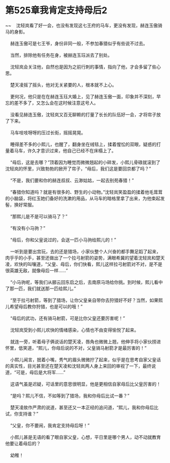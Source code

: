 # 第525章我肯定支持母后2
~~&nbsp;&nbsp;&nbsp;&nbsp;沈轻岚看了好一会，也没有发现这七王府的马车，更没有发现，赫连玉傲骑马的身影。<br><br>&nbsp;&nbsp;&nbsp;&nbsp;赫连玉傲可是七王爷，身份非同一般，不参加春猎似乎有些说不过去。<br><br>&nbsp;&nbsp;&nbsp;&nbsp;当然，排除他有任务在身，被赫连玉珏派去了别处。<br><br>&nbsp;&nbsp;&nbsp;&nbsp;沈轻岚会关注他，自然也是因为之前行刺的事情，指向了他，才会多留了些心思。<br><br>&nbsp;&nbsp;&nbsp;&nbsp;楚天凌摇了摇头，他对无关紧要的人，根本就不上心。<br><br>&nbsp;&nbsp;&nbsp;&nbsp;更何况，他只是在在赫连玉珏大婚上，见了赫连玉傲一面，印象并不深刻，早忘的差不多了，又怎么会在这时候注意这号人。<br><br>&nbsp;&nbsp;&nbsp;&nbsp;没看见赫连玉傲，沈轻岚又百无聊赖的打量了长长的队伍好一会，才将帘子放了下来。<br><br>&nbsp;&nbsp;&nbsp;&nbsp;马车吱吱呀呀的压过长街，摇摇晃晃。<br><br>&nbsp;&nbsp;&nbsp;&nbsp;睡得差不多的小熙儿，也醒了，翻身坐在绒毯上，揉着惺忪的双眼，疑惑的打量着马车，许久才意识过来，他自己已经不在床榻上了。<br><br>&nbsp;&nbsp;&nbsp;&nbsp;“母后，这是去哪？”顶着因为睡觉而微微翘起的小碎发，小熙儿骨碌就滚到了沈轻岚的怀里，兴致勃勃的掀开了帘子，“母后，我们这是要回京都了吗？”<br><br>&nbsp;&nbsp;&nbsp;&nbsp;“不是，我们要和你的赫连叔叔、云渺姑姑，一起去别苑春猎！”<br><br>&nbsp;&nbsp;&nbsp;&nbsp;“春猎你知道吗？就是有很多的、野生的小动物。”沈轻岚笑盈盈的揉着他毛茸茸的小脑袋，将红玉她们备好的洗漱的用品，从马车的暗格里拿了出来，为他束起发髻，换好常服。<br><br>&nbsp;&nbsp;&nbsp;&nbsp;“那熙儿是不是可以骑马了？”<br><br>&nbsp;&nbsp;&nbsp;&nbsp;“有没有小马驹？”<br><br>&nbsp;&nbsp;&nbsp;&nbsp;“母后，你和父皇说过的，会送一匹小马驹给熙儿的！”<br><br>&nbsp;&nbsp;&nbsp;&nbsp;一听到是要出宫玩，去的还是猎场，小家伙整个人兴奋的都手舞足蹈了起来，肉乎乎的小手，甚至还做出了一个拉弓射箭的姿势，满眼希冀的望着沈轻岚和楚天凌，欢快的叫嚷道，“父皇、母后，你们快看，熙儿这样拉弓射箭对不对，是不是很英雄无敌，就像母后一样……”<br><br>&nbsp;&nbsp;&nbsp;&nbsp;“小马驹呢，等我们从郦云回东启之后，去南原马场给你挑。到时候，熙儿看中了那一匹，我们就送那一匹给熙儿。”<br><br>&nbsp;&nbsp;&nbsp;&nbsp;“至于拉弓射箭，等到了猎场，让你父皇亲自带你去狩猎好不好？当然，如果熙儿希望母后教你狩猎，也是可以的哦！”<br><br>&nbsp;&nbsp;&nbsp;&nbsp;“母后的武功，还有骑马射箭，可是比你父皇还要厉害呢！”<br><br>&nbsp;&nbsp;&nbsp;&nbsp;沈轻岚受到小熙儿欢快的情绪感染，心情也不由变得愉悦了起来。<br><br>&nbsp;&nbsp;&nbsp;&nbsp;就连一旁，听着母子俩说话的楚天凌，唇角也微微上翘，他伸手将小家伙捞进怀里，低笑道，“熙儿，你母后说的不对，父皇骑马射箭才是最厉害的！”<br><br>&nbsp;&nbsp;&nbsp;&nbsp;小熙儿闻言，抿着小嘴，秀气的眉头微微拧了起来，似乎是在思考自家父皇话的真实性，目光甚至还在楚天凌和沈轻岚两人身上来回的审视了一下，最终说道，“可是，母后是大将军……”<br><br>&nbsp;&nbsp;&nbsp;&nbsp;这语气虽是迟疑，可话里的意思很明显，他是更相信自家母后比父皇厉害的！<br><br>&nbsp;&nbsp;&nbsp;&nbsp;“是吗？熙儿不信，不如等到了猎场，我和你母后比试一番？”<br><br>&nbsp;&nbsp;&nbsp;&nbsp;楚天凌故作严肃的说道，甚至还又一本正经的追问道，“熙儿，我和你母后比试，你支持谁？”<br><br>&nbsp;&nbsp;&nbsp;&nbsp;“父皇，你不要闹，我肯定支持母后呀！”<br><br>&nbsp;&nbsp;&nbsp;&nbsp;小熙儿甚是无语的看了眼自家父皇，心想，平日里是哪个男人，动不动就教育他要让着母后的？<br><br>&nbsp;&nbsp;&nbsp;&nbsp;幼稚！<br><br>
                    

<script>_fwqdsqadxfw()</script>
<div><script>_dfwf1dw();</script></div>
<div><script>_dfwf1agdw();</script></div>
                